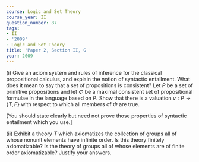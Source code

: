 ```yaml
---
course: Logic and Set Theory
course_year: II
question_number: 87
tags:
- II
- '2009'
- Logic and Set Theory
title: 'Paper 2, Section II, G '
year: 2009
---
```




(i) Give an axiom system and rules of inference for the classical propositional calculus, and explain the notion of syntactic entailment. What does it mean to say that a set of propositions is consistent? Let $P$ be a set of primitive propositions and let $\Phi$ be a maximal consistent set of propositional formulae in the language based on $P$. Show that there is a valuation $v: P \rightarrow\{T, F\}$ with respect to which all members of $\Phi$ are true.

[You should state clearly but need not prove those properties of syntactic entailment which you use.]

(ii) Exhibit a theory $T$ which axiomatizes the collection of groups all of whose nonunit elements have infinite order. Is this theory finitely axiomatizable? Is the theory of groups all of whose elements are of finite order axiomatizable? Justify your answers.
